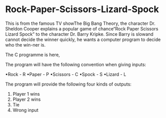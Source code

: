 # Rock-Paper-Scissors-Lizard-Spock

This is from the famous TV showThe  Big  Bang  Theory,  the  character  Dr.   Sheldon  Cooper  explains  a  popular  game  of  chance“Rock  Paper  Scissors  Lizard  Spock”  to  the  character  Dr.   Barry  Kripke.   Since  Barry  is  slowand  cannot  decide  the  winner  quickly,  he  wants  a  computer  program  to  decide  who  the  win-ner  is. 


The C programme is here,

The program will have the following convention when giving inputs:

•Rock - R
•Paper - P
•Scissors - C
•Spock - S
•Lizard - L

The program will provide the following four kinds of outputs:
1.  Player 1 wins
2.  Player 2 wins
3.  Tie
4.  Wrong input

